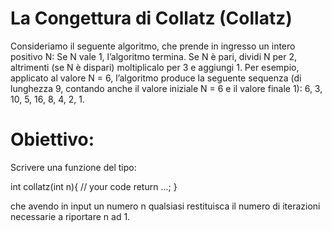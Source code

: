 # La Congettura di Collatz (Collatz)
Consideriamo il seguente algoritmo, che prende in ingresso un intero positivo N: Se N vale 1, l’algoritmo
termina. Se N è pari, dividi N per 2, altrimenti (se N è dispari) moltiplicalo per 3 e aggiungi 1.
Per esempio, applicato al valore N = 6, l’algoritmo produce la seguente sequenza (di lunghezza 9,
contando anche il valore iniziale N = 6 e il valore finale 1):
6, 3, 10, 5, 16, 8, 4, 2, 1.

# Obiettivo:
Scrivere una funzione del tipo:

int collatz(int n){
	// your code
	return ...;
}

che avendo in input un numero n qualsiasi restituisca il numero di iterazioni necessarie a riportare n ad 1.

